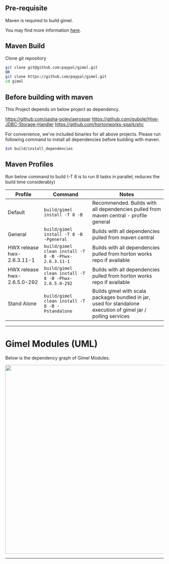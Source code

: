 

## Pre-requisite

Maven is required to build gimel.

You may find more information [here](https://maven.apache.org/index.html).

## Maven Build

Clone git repository
```bash
git clone git@github.com:paypal/gimel.git
OR
git clone https://github.com/paypal/gimel.git
cd gimel
```
## Before building with maven

This Project depends on below project as dependency.

https://github.com/sasha-polev/aerospar
https://github.com/qubole/Hive-JDBC-Storage-Handler
https://github.com/hortonworks-spark/shc

For convenience, we've included binaries for all above projects.
Please run following command to install all dependencies before building with maven.

```bash
$sh build/install_dependencies
```

## Maven Profiles

Run below command to build
(-T 8 is to run 8 tasks in parallel; reduces the build time considerably)

| Profile | Command | Notes |
| -------- | -------- | -------- |
| Default | ```build/gimel install -T 8 -B``` | Recommended. Builds with all dependencies pulled from maven central - profile general |
| General | ```build/gimel install -T 8 -B -Pgeneral``` | Builds with all dependencies pulled from maven central |
| HWX release hwx-2.6.3.11-1 | ```build/gimel clean install -T 8 -B -Phwx-2.6.3.11-1``` | Builds with all dependencies pulled from horton works repo if available |
| HWX release hwx-2.6.5.0-292 | ```build/gimel clean install -T 8 -B -Phwx-2.6.5.0-292``` | Builds with all dependencies pulled from horton works repo if available |
| Stand Alone | ```build/gimel clean install -T 8 -B -Pstandalone``` | Builds gimel with scala packages bundled in jar, used for standalone execution of gimel jar / polling services |

--------------------------------------------------------------------------------------------------------------------


# Gimel Modules (UML)

Below is the dependency graph of Gimel Modules.

<img src="../../images/gimel-modules.png" width="800" height="600" />

--------------------------------------------------------------------------------------------------------------------
